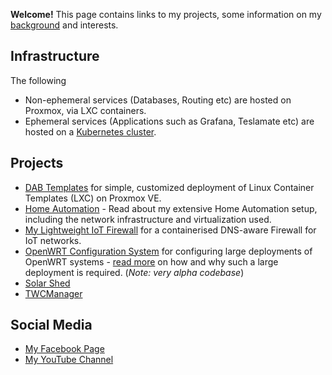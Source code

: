 **Welcome!** This page contains links to my projects, some information on my [background](history.html) and interests.

## Infrastructure

The following 
   * Non-ephemeral services (Databases, Routing etc) are hosted on Proxmox, via LXC containers.
   * Ephemeral services (Applications such as Grafana, Teslamate etc) are hosted on a [Kubernetes cluster](kube_cluster.html).

## Projects

   * [DAB Templates](/dab_templates) for simple, customized deployment of Linux Container Templates (LXC) on Proxmox VE.
   * [Home Automation](ha.html) - Read about my extensive Home Automation setup, including the network infrastructure and virtualization used.
   * [My Lightweight IoT Firewall](iot-firewall.html) for a containerised DNS-aware Firewall for IoT networks.
   * [OpenWRT Configuration System](https://github.com/ngardiner/openwrt_config) for configuring large deployments of OpenWRT systems - [read more](openwrt_deployments) on how and why such a large deployment is required. (_Note: very alpha codebase_)
   * [Solar Shed](solar_shed.html)
   * [TWCManager](twcmanager.html)

## Social Media

   * [My Facebook Page](https://www.facebook.com/ngardiner.au)
   * [My YouTube Channel](https://www.youtube.com/channel/UCkebA82Wo43QoMuSYSDDm3g)
